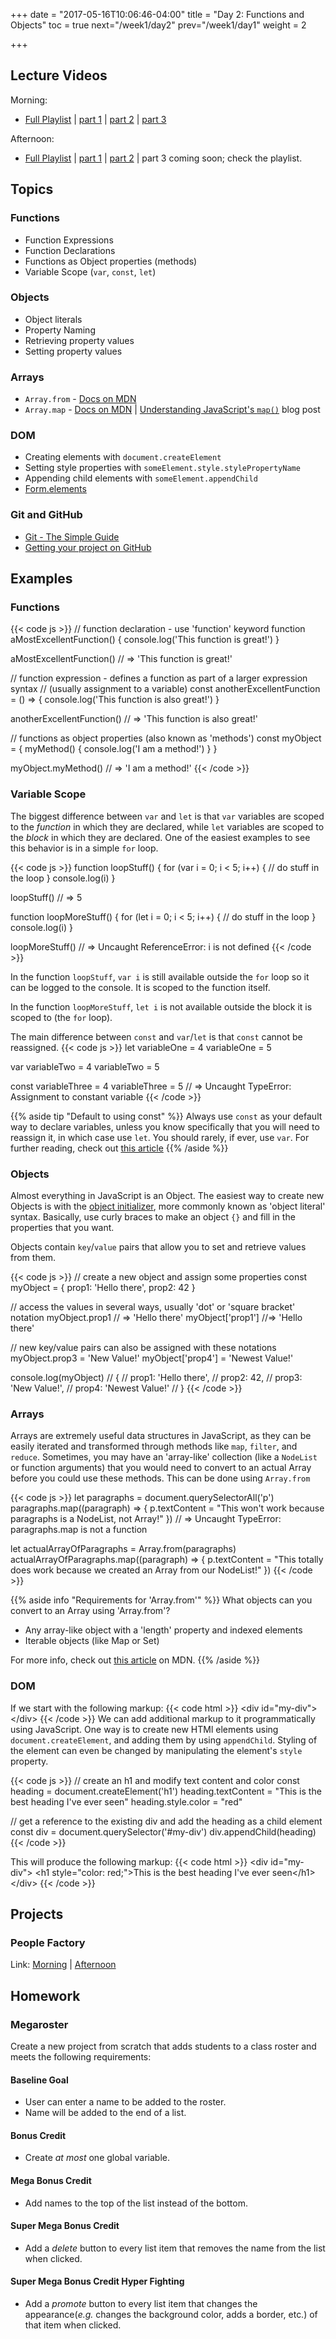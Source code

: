 +++
date = "2017-05-16T10:06:46-04:00"
title = "Day 2: Functions and Objects"
toc = true
next="/week1/day2"
prev="/week1/day1"
weight = 2

+++

## Lecture Videos

Morning:

* [Full Playlist](https://www.youtube.com/playlist?list=PLuT2TqJuwaY_bcdBTgaK3S8VrN_6POv5F) | [part 1](https://www.youtube.com/watch?v=wISoJ_P7aNs&t=10s&list=PLuT2TqJuwaY_bcdBTgaK3S8VrN_6POv5F&index=1) | [part 2](https://www.youtube.com/watch?v=6JkRe4ZLhGQ&index=2&list=PLuT2TqJuwaY_bcdBTgaK3S8VrN_6POv5F) | [part 3](https://www.youtube.com/watch?v=YQrKjzVOuxs&index=3&list=PLuT2TqJuwaY_bcdBTgaK3S8VrN_6POv5F)

Afternoon:

* [Full Playlist](https://www.youtube.com/playlist?list=PLuT2TqJuwaY8syQZ9ERbc2gtX_v1m2xqG) | [part 1](https://www.youtube.com/watch?v=Lz9SD8oDm3M&list=PLuT2TqJuwaY8syQZ9ERbc2gtX_v1m2xqG&index=1) | [part 2](https://www.youtube.com/watch?v=kmLCIy6reuk&list=PLuT2TqJuwaY8syQZ9ERbc2gtX_v1m2xqG&index=2) | part 3 coming soon; check the playlist.

## Topics

### Functions
* Function Expressions
* Function Declarations
* Functions as Object properties (methods)
* Variable Scope (`var`, `const`, `let`)

### Objects
* Object literals
* Property Naming
* Retrieving property values
* Setting property values

### Arrays
* `Array.from` - [Docs on MDN](https://developer.mozilla.org/en-US/docs/Web/JavaScript/Reference/Global_Objects/Array/from?v=control)
* `Array.map` - [Docs on MDN](https://developer.mozilla.org/en-US/docs/Web/JavaScript/Reference/Global_Objects/Array/map?v=control) | [Understanding JavaScript's `map()`](https://www.discovermeteor.com/blog/understanding-javascript-map/) blog post

### DOM
* Creating elements with `document.createElement`
* Setting style properties with `someElement.style.stylePropertyName`
* Appending child elements with `someElement.appendChild`
* [Form.elements](https://developer.mozilla.org/en-US/docs/Web/API/HTMLFormElement/elements)

### Git and GitHub
* [Git - The Simple Guide](http://rogerdudler.github.io/git-guide/)
* [Getting your project on GitHub](https://guides.github.com/introduction/getting-your-project-on-github/)

## Examples

### Functions
{{< code js >}}
  // function declaration - use 'function' keyword
  function aMostExcellentFunction() {
    console.log('This function is great!')
  }

  aMostExcellentFunction() // => 'This function is great!'

  // function expression - defines a function as part of a larger expression syntax
  // (usually assignment to a variable)
  const anotherExcellentFunction = () => {
    console.log('This function is also great!')
  }

  anotherExcellentFunction() // => 'This function is also great!'

  // functions as object properties (also known as 'methods')
  const myObject = {
    myMethod() {
      console.log('I am a method!')
    }
  }

  myObject.myMethod() // => 'I am a method!'
{{< /code >}}

### Variable Scope
The biggest difference between `var` and `let` is that `var` variables are scoped to the _function_ in which they are declared, while `let` variables are scoped to the _block_ in which they are declared.  One of the easiest examples to see this behavior is in a simple `for` loop.

{{< code js >}}
function loopStuff() {
  for (var i = 0; i < 5; i++) {
    // do stuff in the loop
  }
  console.log(i)
}

loopStuff() // => 5

function loopMoreStuff() {
  for (let i = 0; i < 5; i++) {
    // do stuff in the loop
  }
  console.log(i)
}

loopMoreStuff() // => Uncaught ReferenceError: i is not defined
{{< /code >}}

In the function `loopStuff`, `var i` is still available outside the `for` loop so it can be logged to the console.  It is scoped to the function itself.

In the function `loopMoreStuff`, `let i` is not available outside the block it is scoped to (the `for` loop).

The main difference between `const` and `var`/`let` is that `const` cannot be reassigned.
{{< code js >}}
let variableOne = 4
variableOne = 5

var variableTwo = 4
variableTwo = 5

const variableThree = 4
variableThree = 5 // => Uncaught TypeError: Assignment to constant variable
{{< /code >}}

{{% aside tip "Default to using const" %}}
Always use `const` as your default way to declare variables, unless you know specifically that you will need to reassign it, in which case use `let`.  You should rarely, if ever, use `var`.  For further reading, check out [this article](https://medium.com/javascript-scene/javascript-es6-var-let-or-const-ba58b8dcde75)
{{% /aside %}}

### Objects
Almost everything in JavaScript is an Object.  The easiest way to create new Objects is with the [object initializer](https://developer.mozilla.org/en-US/docs/Web/JavaScript/Reference/Operators/Object_initializer), more commonly known as 'object literal' syntax.  Basically, use curly braces to make an object `{}` and fill in the properties that you want.

Objects contain `key`/`value` pairs that allow you to set and retrieve values from them.

{{< code js >}}
// create a new object and assign some properties
const myObject = {
  prop1: 'Hello there',
  prop2: 42
}

// access the values in several ways, usually 'dot' or 'square bracket' notation
myObject.prop1 // => 'Hello there'
myObject['prop1'] //=> 'Hello there'

// new key/value pairs can also be assigned with these notations
myObject.prop3 = 'New Value!'
myObject['prop4'] = 'Newest Value!'

console.log(myObject)
// { 
//   prop1: 'Hello there',
//   prop2: 42,
//   prop3: 'New Value!',
//   prop4: 'Newest Value!'
// }
{{< /code >}}

### Arrays
Arrays are extremely useful data structures in JavaScript, as they can be easily iterated and transformed through methods like `map`, `filter`, and `reduce`.  Sometimes, you may have an 'array-like' collection (like a `NodeList` or function arguments) that you would need to convert to an actual Array before you could use these methods.  This can be done using `Array.from`

{{< code js >}}
let paragraphs = document.querySelectorAll('p')
paragraphs.map((paragraph) => {
  p.textContent = "This won't work because paragraphs is a NodeList, not Array!"
})
// => Uncaught TypeError: paragraphs.map is not a function

let actualArrayOfParagraphs = Array.from(paragraphs)
actualArrayOfParagraphs.map((paragraph) => {
  p.textContent = "This totally does work because we created an Array from our NodeList!"
})
{{< /code >}}

{{% aside info "Requirements for 'Array.from'" %}}
What objects can you convert to an Array using 'Array.from'?  

* Any array-like object with a 'length' property and indexed elements
* Iterable objects (like Map or Set)

For more info, check out [this article](https://developer.mozilla.org/en-US/docs/Web/JavaScript/Reference/Global_Objects/Array/from?v=control) on MDN.
{{% /aside %}}

### DOM
If we start with the following markup:
{{< code html >}}
&lt;div id=&quot;my-div&quot;&gt;&lt;/div&gt;
{{< /code >}}
We can add additional markup to it programmatically using JavaScript.  One way is to create new HTMl elements using `document.createElement`, and adding them by using `appendChild`.  Styling of the element can even be changed by manipulating the element's `style` property.

{{< code js >}}
// create an h1 and modify text content and color
const heading = document.createElement('h1')
heading.textContent = "This is the best heading I've ever seen"
heading.style.color = "red"

// get a reference to the existing div and add the heading as a child element
const div = document.querySelector('#my-div')
div.appendChild(heading)
{{< /code >}}

This will produce the following markup:
{{< code html >}}
&lt;div id=&quot;my-div&quot;&gt;
  &lt;h1 style=&quot;color: red;&quot;&gt;This is the best heading I've ever seen&lt;/h1&gt;
&lt;/div&gt;
{{< /code >}}

## Projects

### People Factory
Link: [Morning](https://github.com/xtbc17s1/people-factory) | [Afternoon](https://github.com/xtbc17s1/people-factory/tree/afternoon)

## Homework
### Megaroster

Create a new project from scratch that adds students to a class roster and meets the following requirements:

#### Baseline Goal

* User can enter a name to be added to the roster.
* Name will be added to the end of a list.

#### Bonus Credit

* Create _at most_ one global variable.

#### Mega Bonus Credit

* Add names to the top of the list instead of the bottom.

#### Super Mega Bonus Credit

* Add a _delete_ button to every list item that removes the name from the list when clicked.

#### Super Mega Bonus Credit Hyper Fighting

* Add a _promote_ button to every list item that changes the appearance(_e.g._ changes the background color, adds a border, etc.) of that item when clicked.



